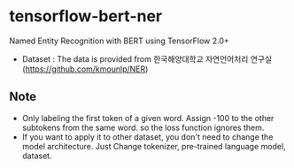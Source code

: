 # tensorflow-bert-ner
Named Entity Recognition with BERT using TensorFlow 2.0+

* Dataset : The data is provided from 한국해양대학교 자연언어처리 연구실 (https://github.com/kmounlp/NER)

## Note
- Only labeling the first token of a given word. Assign -100 to the other subtokens from the same word. so the loss function ignores them.
- If you want to apply it to other dataset, you don't need to change the model architecture. Just Change tokenizer, pre-trained language model, dataset.
